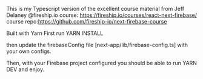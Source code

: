 This is my Typescript version of the excellent course material from Jeff Delaney @fireship.io
course: https://fireship.io/courses/react-next-firebase/
course repo:https://github.com/fireship-io/next-firebase-course

Built with Yarn
First run YARN INSTALL

then update the firebaseConfig file [next-app/lib/firebase-config.ts] with your own configs.

Then, with your Firebase project configured you should be able to run YARN DEV and enjoy.
